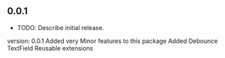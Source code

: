 ## 0.0.1

* TODO: Describe initial release.

version: 0.0.1
Added very Minor features to this package
Added Debounce TextField
Reusable extensions